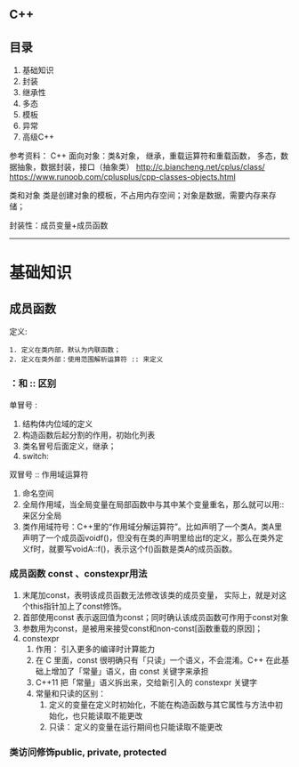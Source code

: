 ## C++
## 目录
1. 基础知识
2. 封装
3. 继承性
4. 多态
5. 模板
6. 异常
7. 高级C++

参考资料：
C++ 面向对象：类&对象， 继承，重载运算符和重载函数， 多态，数据抽象，数据封装，接口（抽象类）
http://c.biancheng.net/cplus/class/
https://www.runoob.com/cplusplus/cpp-classes-objects.html

类和对象
类是创建对象的模板，不占用内存空间；对象是数据，需要内存来存储；

封装性：成员变量+成员函数

---
# 基础知识
## 成员函数
定义:

	1. 定义在类内部，默认为内联函数；
	2. 定义在类外部：使用范围解析运算符 :: 来定义

### ：和 :: 区别
单冒号 : 
 1. 结构体内位域的定义
 2. 构造函数后起分割的作用，初始化列表
 3. 类名冒号后面定义，继承；
 4. switch:
 
双冒号 :: 作用域运算符
1. 命名空间
2. 全局作用域，当全局变量在局部函数中与其中某个变量重名，那么就可以用::来区分全局
3. 类作用域符号：C++里的“作用域分解运算符”。比如声明了一个类A，类A里声明了一个成员函voidf()，但没有在类的声明里给出f的定义，那么在类外定义f时，就要写voidA::f()，表示这个f()函数是类A的成员函数。

### 成员函数 const 、constexpr用法
1. 末尾加const，表明该成员函数无法修改该类的成员变量， 实际上，就是对这个this指针加上了const修饰。 
2. 首部使用const 表示返回值为const；同时确认该成员函数可作用于const对象 
3. 参数用为const，是被用来接受const和non-const[函数重载的原因]；
4. constexpr
   1. 作用： 引入更多的编译时计算能力
   2. 在 C 里面，const 很明确只有「只读」一个语义，不会混淆。C++ 在此基础上增加了「常量」语义，由 const 关键字来承担
   3. C++11 把「常量」语义拆出来，交给新引入的 constexpr 关键字
   4. 常量和只读的区别：
      1. 定义的变量在定义时初始化，不能在构造函数与其它属性与方法中初始化，也只能读取不能更改
      2. 只读： 定义的变量在运行期间也只能读取不能更改
      
### 类访问修饰public, private, protected


